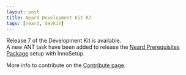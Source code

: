 ```yaml
---
layout: post
title: Neard Development Kit R7
tags: [neard, devkit]
---
```


Release 7 of the Development Kit is available.<br />
A new ANT task have been added to release the [Neard Prerequisites Package](https://github.com/crazy-max/neard-prerequisites) setup with InnoSetup.

More info to contribute on the [Contribute page](/doc/contribute).